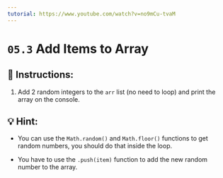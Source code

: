 ```yaml
---
tutorial: https://www.youtube.com/watch?v=no9mCu-tvaM
---
```


# `05.3` Add Items to Array

## 📝 Instructions:

1. Add 2 random integers to the `arr` list (no need to loop) and print the array on the console.

## 💡 Hint:

- You can use the `Math.random()` and `Math.floor()` functions to get random numbers, you should do that inside the loop.

- You have to use the `.push(item)` function to add the new random number to the array.
